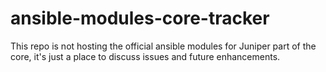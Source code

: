 # ansible-modules-core-tracker
This repo is not hosting the official ansible modules for Juniper part of the core, it's just a place to discuss issues and future enhancements.
